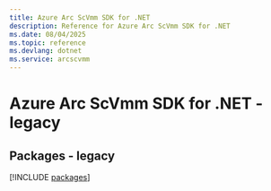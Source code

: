 ```yaml
---
title: Azure Arc ScVmm SDK for .NET
description: Reference for Azure Arc ScVmm SDK for .NET
ms.date: 08/04/2025
ms.topic: reference
ms.devlang: dotnet
ms.service: arcscvmm
---
```

# Azure Arc ScVmm SDK for .NET - legacy
## Packages - legacy
[!INCLUDE [packages](arc-scvmm-index.md)]